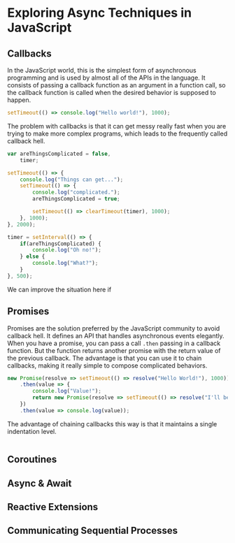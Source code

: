 # Exploring Async Techniques in JavaScript

## Callbacks

In the JavaScript world, this is the simplest form of asynchronous programming
and is used by almost all of the APIs in the language. It consists of passing
a callback function as an argument in a function call, so the callback function
is called when the desired behavior is supposed to happen.

```js
setTimeout(() => console.log("Hello world!"), 1000);
```

The problem with callbacks is that it can get messy really fast when you are
trying to make more complex programs, which leads to the frequently called
callback hell.

```js
var areThingsComplicated = false,
    timer;

setTimeout(() => {
    console.log("Things can get...");
    setTimeout(() => {
        console.log("complicated.");
        areThingsComplicated = true;

        setTimeout(() => clearTimeout(timer), 1000);
    }, 1000);
}, 2000);

timer = setInterval(() => {
    if(areThingsComplicated) {
        console.log("Oh no!");
    } else {
        console.log("What?");
    }
}, 500);
```

We can improve the situation here if 

## Promises

Promises are the solution preferred by the JavaScript community to avoid
callback hell. It defines an API that handles asynchronous events elegantly.
When you have a promise, you can pass a call `.then` passing in a callback
function. But the function returns another promise with the return value of
the previous callback. The advantage is that you can use it to chain callbacks,
making it really simple to compose complicated behaviors.

```js
new Promise(resolve => setTimeout(() => resolve("Hello World!"), 1000))
    .then(value => {
        console.log("Value!");
        return new Promise(resolve => setTimeout(() => resolve("I'll be back"), 1000));
    })
    .then(value => console.log(value));
```

The advantage of chaining callbacks this way is that it maintains a single
indentation level.

```js

```

## Coroutines


## Async & Await


## Reactive Extensions


## Communicating Sequential Processes
